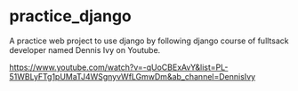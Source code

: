 # practice_django
A practice web project to use django by following django course of fulltsack developer named Dennis Ivy on Youtube.

https://www.youtube.com/watch?v=-qUoCBExAvY&list=PL-51WBLyFTg1pUMaTJ4WSgnyvWfLGmwDm&ab_channel=DennisIvy
